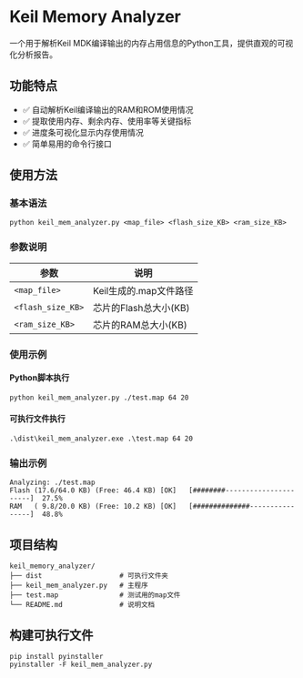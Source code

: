 # Keil Memory Analyzer

一个用于解析Keil MDK编译输出的内存占用信息的Python工具，提供直观的可视化分析报告。

## 功能特点

- ✅ 自动解析Keil编译输出的RAM和ROM使用情况
- ✅ 提取使用内存、剩余内存、使用率等关键指标
- ✅ 进度条可视化显示内存使用情况
- ✅ 简单易用的命令行接口


## 使用方法

### 基本语法

```shell
python keil_mem_analyzer.py <map_file> <flash_size_KB> <ram_size_KB>
```

### 参数说明

| 参数 | 说明 |
|------|------|
| `<map_file>` | Keil生成的.map文件路径 | 
| `<flash_size_KB>` | 芯片的Flash总大小(KB) | 
| `<ram_size_KB>` | 芯片的RAM总大小(KB) | 

### 使用示例

#### Python脚本执行
```shell
python keil_mem_analyzer.py ./test.map 64 20
```

#### 可执行文件执行
```shell
.\dist\keil_mem_analyzer.exe .\test.map 64 20
```

### 输出示例
```
Analyzing: ./test.map
Flash (17.6/64.0 KB) (Free: 46.4 KB) [OK]   [########----------------------]  27.5%
RAM   ( 9.8/20.0 KB) (Free: 10.2 KB) [OK]   [##############----------------]  48.8%
```


## 项目结构

```
keil_memory_analyzer/
├── dist                   # 可执行文件夹
├── keil_mem_analyzer.py   # 主程序
├── test.map               # 测试用的map文件
└── README.md              # 说明文档
```

## 构建可执行文件

```shell
pip install pyinstaller
pyinstaller -F keil_mem_analyzer.py
```
